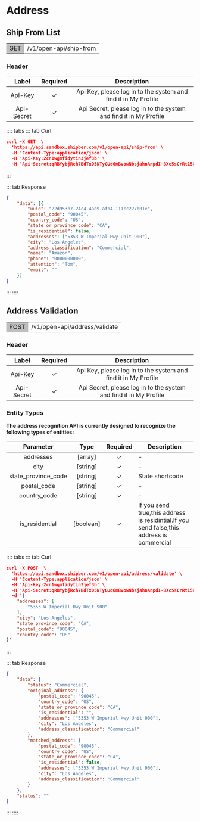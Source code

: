# Address

## Ship From List

<table><tr><td bgcolor=#bdbdbd>GET</td><td>/v1/open-api/ship-from</td></tr></table>


### Header 

|   Label    | Required |                         Description                          |
| :--------: | :------: | :----------------------------------------------------------: |
|  Api-Key   |   ✓     | Api Key, please log in to the system and find it in My Profile |
| Api-Secret |   ✓     | Api Secret, please log in to the system and find it in My Profile |


:::: tabs 
::: tab Curl


```json
curl -X GET  \
  'https://api.sandbox.shipber.com/v1/open-api/ship-from' \
  -H 'Content-Type:application/json' \ 
  -H 'Api-Key:2cn1wgmfidytin3jef3b' \
  -H 'Api-Secret:qRBYybjRch7BdTxO5NTyGUd6mBvowNbsjahnAnpdI-BXc5sCrRt15XGr-hc9oY7C'
```



:::

::: tab Response

```json
{
    "data": [{
        "uuid": "22d953b7-24c4-4ae9-afb4-111cc227b01e",
        "postal_code": "90045",
        "country_code": "US",
        "state_or_province_code": "CA",
        "is_residential": false,
        "addresses": ["5353 W Imperial Hwy Unit 900"],
        "city": "Los Angeles",
        "address_classification": "Commercial",
        "name": "Amazon",
        "phone": "0000000000",
        "attention": "Tom",
        "email": ""
    }]
}
```

:::
::::


## Address Validation

<table><tr><td bgcolor=#bdbdbd>POST</td><td>/v1/open-api/address/validate</td></tr></table>


### Header 

|   Label    | Required |                         Description                          |
| :--------: | :------: | :----------------------------------------------------------: |
|  Api-Key   |   ✓     | Api Key, please log in to the system and find it in My Profile |
| Api-Secret |   ✓     | Api Secret, please log in to the system and find it in My Profile |


### Entity Types

**The address recognition API is currently designed to recognize the following types of entities:**

|      Parameter      |   Type    | Required | Description                                                  |
| :-----------------: | :-------: | :------: | ------------------------------------------------------------ |
|      addresses      |  [array]  |    ✓     | -                                                            |
|        city         | [string]  |    ✓     | -                                                            |
| state_province_code | [string]  |    ✓     | State shortcode                                              |
|     postal_code     | [string]  |    ✓     | -                                                            |
|    country_code     | [string]  |    ✓     | -                                                            |
|   is_residential    | [boolean] |    ✓     | If you send true,this address is residintial.If you send false,this address is commercial |








:::: tabs 
::: tab Curl

```json
curl -X POST  \
  'https://api.sandbox.shipber.com/v1/open-api/address/validate' \
  -H 'Content-Type:application/json' \
  -H 'Api-Key:2cn1wgmfidytin3jef3b' \
  -H 'Api-Secret:qRBYybjRch7BdTxO5NTyGUd6mBvowNbsjahnAnpdI-BXc5sCrRt15XGr-hc9oY7C' \
  -d '{
    "addresses": [
        "5353 W Imperial Hwy Unit 900"
    ],
    "city": "Los Angeles",
    "state_province_code": "CA",
    "postal_code": "90045",
    "country_code": "US"
}'
```

:::

::: tab Response

```json
{
    "data": {
        "status": "Commercial",
        "original_address": {
            "postal_code": "90045",
            "country_code": "US",
            "state_or_province_code": "CA",
            "is_residential": "",
            "addresses": ["5353 W Imperial Hwy Unit 900"],
            "city": "Los Angeles",
            "address_classification": "Commercial"
        },
        "matched_address": {
            "postal_code": "90045",
            "country_code": "US",
            "state_or_province_code": "CA",
            "is_residential": false,
            "addresses": ["5353 W Imperial Hwy Unit 900"],
            "city": "Los Angeles",
            "address_classification": "Commercial"
        }
    },
    "status": ""
}
```

:::
::::
